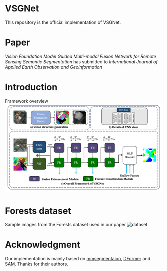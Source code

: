 # VSGNet

This repository is the official implementation of VSGNet.

# Paper
_Vision Foundation Model Guided Multi-modal Fusion Network for Remote Sensing Semantic Segmentation_ has submitted to _International Journal of Applied Earth Observation and Geoinformation_

# Introduction
Framework overview
![overview](framework/fig.png)

# Forests dataset
Sample images from the Forests dataset used in our paper
![dataset](dataset/dataset.png)

# Acknowledgment
Our implementation is mainly based on [mmsegmentaion](https://github.com/open-mmlab/mmsegmentation), [DFormer](https://github.com/VCIP-RGBD/DFormer?tab=readme-ov-file) and [SAM](https://github.com/facebookresearch/segment-anything). Thanks for their authors.